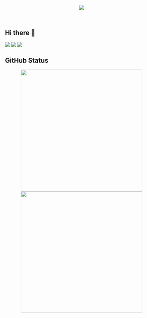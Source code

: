 <div align="center">
  <img src="https://github.com/william-clnunes/william-clnunes/assets/172317918/f6510cab-2e4d-4215-9236-51ad5f3e4c90"/>
</div>
<br>
<br>

## Hi there 👋
<div>
  <a href="https://www.linkedin.com/in/william-clnunes" target="_blank"><img src="https://img.shields.io/badge/LinkedIn-0077B5?style=for-the-badge&logo=linkedin&logoColor=white" target="_blank"></a>
  <a href="mailto:wcl.nunes@gmail.com" target="_blank"><img src="https://img.shields.io/badge/Gmail-D14836?style=for-the-badge&logo=gmail&logoColor=white" target="_blank"></a>
  <a href="" target="_blank"><img src="https://img.shields.io/badge/Kaggle-20BEFF?style=for-the-badge&logo=Kaggle&logoColor=white" target="_blank"></a>
</div>


## **GitHub Status**

<div align="center">
  <a href="https://github.com/william-clnunes">
  <img width="400em" src="https://github-readme-stats.vercel.app/api?username=william-clnunes&show_icons=true&include_all_commits=true&count_private=true&hide_rank=false&bg_color=011727&title_color=c08fe5&icon_color=4cdfd2&text_color=feb5bd&rank_icon=github"/>  
  <img width="400em" src="https://github-readme-stats.vercel.app/api/top-langs/?username=william-clnunes&layout=compact&bg_color=011727&title_color=c08fe5&icon_color=4cdfd2&text_color=feb5bd"/>
</div>


<!--
**william-clnunes/william-clnunes** is a ✨ _special_ ✨ repository because its `README.md` (this file) appears on your GitHub profile.

Here are some ideas to get you started:

- 🔭 I’m currently working on ...
- 🌱 I’m currently learning ...
- 👯 I’m looking to collaborate on ...
- 🤔 I’m looking for help with ...
- 💬 Ask me about ...
- 📫 How to reach me: ...
- 😄 Pronouns: ...
- ⚡ Fun fact: ...
-->
